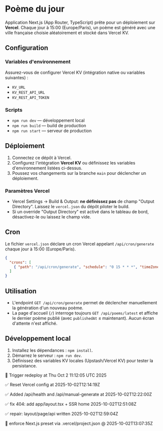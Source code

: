 # Poème du jour

Application Next.js (App Router, TypeScript) prête pour un déploiement sur **Vercel**. Chaque jour à 15:00 (Europe/Paris), un poème est généré avec une ville française choisie aléatoirement et stocké dans Vercel KV.

## Configuration

### Variables d'environnement
Assurez-vous de configurer Vercel KV (intégration native ou variables suivantes) :

- `KV_URL`
- `KV_REST_API_URL`
- `KV_REST_API_TOKEN`

### Scripts

- `npm run dev` — développement local
- `npm run build` — build de production
- `npm run start` — serveur de production

## Déploiement

1. Connectez ce dépôt à Vercel.
2. Configurez l'intégration **Vercel KV** ou définissez les variables d'environnement listées ci-dessus.
3. Poussez vos changements sur la branche `main` pour déclencher un déploiement.

### Paramètres Vercel

- Vercel Settings → Build & Output: **ne définissez pas** de champ "Output Directory". Laissez le `vercel.json` du dépôt piloter le build.
- Si un override "Output Directory" est activé dans le tableau de bord, désactivez-le ou laissez le champ vide.

## Cron

Le fichier `vercel.json` déclare un cron Vercel appelant `/api/cron/generate` chaque jour à 15:00 (Europe/Paris).

```json
{
  "crons": [
    { "path": "/api/cron/generate", "schedule": "0 15 * * *", "timeZone": "Europe/Paris" }
  ]
}
```

## Utilisation

- L'endpoint `GET /api/cron/generate` permet de déclencher manuellement la génération d'un nouveau poème.
- La page d'accueil (`/`) interroge toujours `GET /api/poems/latest` et affiche le dernier poème publié (avec `publishedAt` ≤ maintenant). Aucun écran d'attente n'est affiché.

## Développement local

1. Installez les dépendances : `npm install`.
2. Démarrez le serveur : `npm run dev`.
3. Définissez des variables KV locales (Upstash/Vercel KV) pour tester la persistance.


🚀 Trigger redeploy at Thu Oct  2 11:12:05 UTC 2025


✅ Reset Vercel config at 2025-10-02T12:14:19Z


✅ Added /api/health and /api/manual-generate at 2025-10-02T12:22:00Z

✅ fix 404: add app/layout.tsx + SSR home 2025-10-02T12:51:08Z

✅ repair: layout/page/api written 2025-10-02T12:59:04Z

🔧 enforce Next.js preset via .vercel/project.json @ 2025-10-02T13:07:35Z
